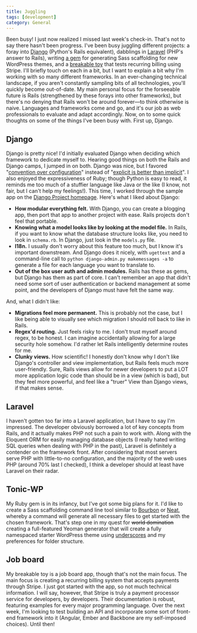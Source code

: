 ```yaml
---
title: Juggling
tags: [development]
category: General
---
```

Been busy! I just now realized I missed last week's check-in. That's not to say there hasn't been progress. I've been busy juggling different projects: a foray into [Django](https://www.djangoproject.com/) (Python's Rails equivalent), dabblings in [Laravel](http://laravel.com/) (PHP's answer to Rails), writing [a gem](https://github.com/dstrunk/tonic-wp) for generating Sass scaffolding for new WordPress themes, and a [breakable toy](http://wp.me/p3ERzH-gn) that tests recurring billing using Stripe. I'll briefly touch on each in a bit, but I want to explain a bit why I'm working with so many different frameworks. In an ever-changing technical landscape, if you aren't constantly sampling bits of all technologies, you'll quickly become out-of-date. My main personal focus for the forseeable future is Rails (strengthened by these forays into other frameworks), but there's no denying that Rails won't be around forever—to think otherwise is naive. Languages and frameworks come and go, and it's our job as web professionals to evaluate and adapt accordingly.  Now, on to some quick thoughts on some of the things I've been busy with. First up, Django.

## Django

Django is pretty nice! I'd initially evaluated Django when deciding which framework to dedicate myself to. Hearing good things on both the Rails and Django camps, I jumped in on both. Django was nice, but I favored "[convention over configuration](http://en.wikipedia.org/wiki/Convention_over_configuration)" instead of "[explicit is better than implicit](https://docs.djangoproject.com/en/dev/misc/design-philosophies/#explicit-is-better-than-implicit)". I also enjoyed the expressiveness of Ruby; though Python is easy to read, it reminds me too much of a stuffier language like Java or the like (I know, not fair, but I can't help my feelings!). This time, I worked through the sample app on the [Django Project homepage](https://www.djangoproject.com/). Here's what I liked about Django:

- **How modular everything felt.** With Django, you can create a blogging app, then port that app to another project with ease. Rails projects don't feel that portable.
- **Knowing what a model looks like by looking at the model file.** In Rails, if you want to know what the database structure looks like, you need to look in `schema.rb`. In Django, just look in the `models.py` file.
- **I18n.** I usually don't worry about this feature too much, but I know it's important downstream. And Django does it nicely, with `ugettext` and a command-line call to `python django-admin.py makemessages -a` to generate a file for each language you want to translate to.
- **Out of the box user auth and admin modules.** Rails has these as gems, but Django has them as part of core. I can't remember an app that didn't need some sort of user authentication or backend management at some point, and the developers of Django must have felt the same way.

And, what I didn't like:

- **Migrations feel more permanent.** This is probably not the case, but I like being able to visually see which migration I should roll back to like in Rails.
- **Regex'd routing.** Just feels risky to me. I don't trust myself around regex, to be honest. I can imagine accidentally allowing for a large security hole somehow. I'd rather let Rails intelligently determine routes for me.
- **Clunky views.** How scientific! I honestly don't know why I don't like Django's controller and view implementation, but Rails feels much more user-friendly. Sure, Rails views allow for newer developers to put a LOT more application logic code than should be in a view (which is bad), but they feel more powerful, and feel like a "truer" View than Django views, if that makes sense.

## Laravel

I haven't gotten too far into a Laravel application, but I have to say I'm impressed. The developer obviously borrowed a lot of key concepts from Rails, and it actually makes PHP not such a pain to work with. Along with the Eloquent ORM for easily managing database objects (I really hated writing SQL queries when dealing with PHP in the past), Laravel is definitely a contender on the framework front. After considering that most servers serve PHP with little-to-no configuration, and the majority of the web uses PHP (around 70% last I checked), I think a developer should at least have Laravel on their radar.

## Tonic-WP

My Ruby gem is in its infancy, but I've got some big plans for it. I'd like to create a Sass scaffolding command line tool similar to [Bourbon](http://bourbon.io) or [Neat](http://neat.bourbon.io), whereby a command will generate all necessary files to get started with the chosen framework. That's step one in my quest for ~~world domination~~ creating a full-featured Yeoman generator that will create a fully namespaced starter WordPress theme using [underscores](http://underscores.me) and my preferences for folder structure.

## Job board

My breakable toy is a job board app, though that's not the main focus. The main focus is creating a recurring billing system that accepts payments through Stripe. I just got started with the app, so not much technical information. I will say, however, that Stripe is truly a payment processor service for developers, by developers. Their documentation is robust, featuring examples for every major programming language. Over the next week, I'm looking to test building an API and incorporate some sort of front-end framework into it (Angular, Ember and Backbone are my self-imposed choices). Until then!
